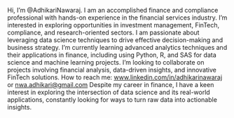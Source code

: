  Hi, I’m @AdhikariNawaraj. I am an accomplished finance and compliance professional with hands-on experience in the financial services industry.
 I’m interested in exploring opportunities in investment management, FinTech, compliance, and research-oriented sectors. 
 I am passionate about leveraging data science techniques to drive effective decision-making and business strategy.
 I’m currently learning advanced analytics techniques and their applications in finance, including using Python, R, and SAS for data science and machine learning projects.
 I’m looking to collaborate on projects involving financial analysis, data-driven insights, and innovative FinTech solutions.
 How to reach me: www.linkedin.com/in/adhikarinawaraj or nwa.adhikari@gmail.com 
 Despite my career in finance, I have a keen interest in exploring the intersection of data science and its real-world applications,
 constantly looking for ways to turn raw data into actionable insights.
